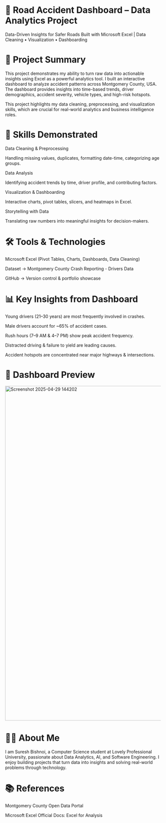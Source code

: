 # 🚦 Road Accident Dashboard – Data Analytics Project

Data-Driven Insights for Safer Roads
Built with Microsoft Excel | Data Cleaning • Visualization • Dashboarding

# 🌟 Project Summary

This project demonstrates my ability to turn raw data into actionable insights using Excel as a powerful analytics tool.
I built an interactive dashboard to analyze accident patterns across Montgomery County, USA. The dashboard provides insights into time-based trends, driver demographics, accident severity, vehicle types, and high-risk hotspots.

This project highlights my data cleaning, preprocessing, and visualization skills, which are crucial for real-world analytics and business intelligence roles.

# 🚀 Skills Demonstrated

Data Cleaning & Preprocessing

Handling missing values, duplicates, formatting date-time, categorizing age groups.

Data Analysis

Identifying accident trends by time, driver profile, and contributing factors.

Visualization & Dashboarding

Interactive charts, pivot tables, slicers, and heatmaps in Excel.

Storytelling with Data

Translating raw numbers into meaningful insights for decision-makers.

# 🛠️ Tools & Technologies

Microsoft Excel (Pivot Tables, Charts, Dashboards, Data Cleaning)

Dataset → Montgomery County Crash Reporting - Drivers Data

GitHub → Version control & portfolio showcase

# 📊 Key Insights from Dashboard

Young drivers (21–30 years) are most frequently involved in crashes.

Male drivers account for ~65% of accident cases.

Rush hours (7–9 AM & 4–7 PM) show peak accident frequency.

Distracted driving & failure to yield are leading causes.

Accident hotspots are concentrated near major highways & intersections.

# 📸 Dashboard Preview

<img width="1905" height="1080" alt="Screenshot 2025-04-29 144202" src="https://github.com/user-attachments/assets/e584390e-7195-4a5b-be2f-9abc797e0769" />


# 🧑‍💻 About Me

I am Suresh Bishnoi, a Computer Science student at Lovely Professional University, passionate about Data Analytics, AI, and Software Engineering.
I enjoy building projects that turn data into insights and solving real-world problems through technology.



# 📚 References

Montgomery County Open Data Portal

Microsoft Excel Official Docs: Excel for Analysis
